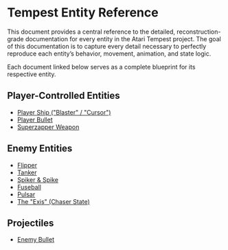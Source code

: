 # Tempest Entity Reference

This document provides a central reference to the detailed, reconstruction-grade documentation for every entity in the Atari Tempest project. The goal of this documentation is to capture every detail necessary to perfectly reproduce each entity’s behavior, movement, animation, and state logic.

Each document linked below serves as a complete blueprint for its respective entity.

## Player-Controlled Entities

*   [Player Ship ("Blaster" / "Cursor")](./PLAYER.md)
*   [Player Bullet](./PLAYER_BULLET.md)
*   [Superzapper Weapon](./SUPERZAPPER.md)

## Enemy Entities

*   [Flipper](./FLIPPER.md)
*   [Tanker](./TANKER.md)
*   [Spiker & Spike](./SPIKER.md)
*   [Fuseball](./FUSEBALL.md)
*   [Pulsar](./PULSAR.md)
*   [The "Exis" (Chaser State)](./EXIS.md)

## Projectiles

*   [Enemy Bullet](./ENEMY_BULLET.md) 